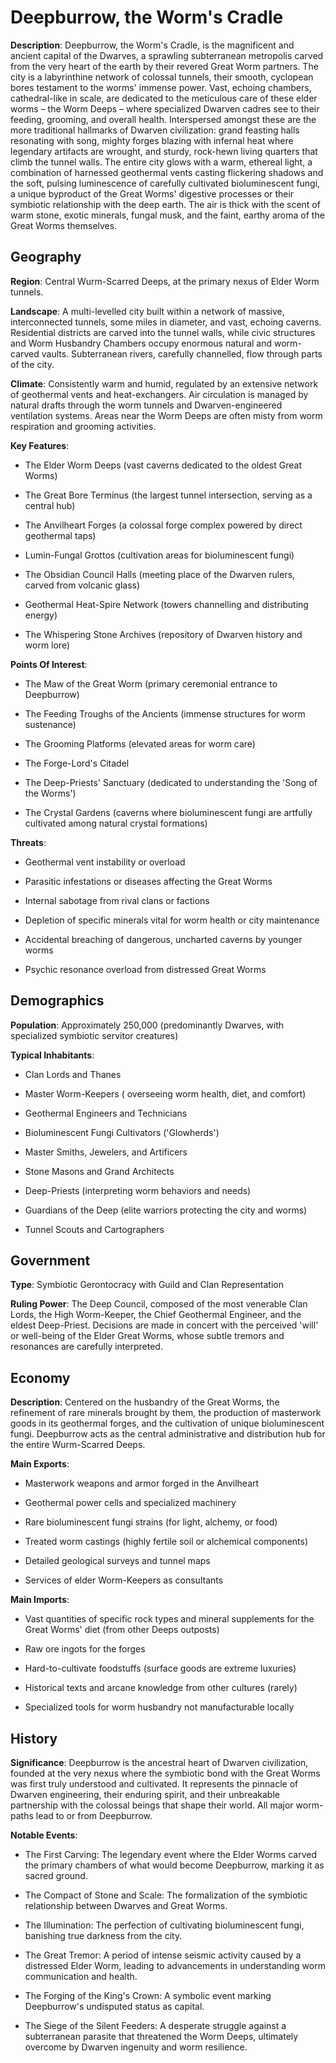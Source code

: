 
# Deepburrow, the Worm's Cradle
**Description**: Deepburrow, the Worm's Cradle, is the magnificent and ancient capital of the Dwarves, a sprawling subterranean metropolis carved from the very heart of the earth by their revered Great Worm partners. The city is a labyrinthine network of colossal tunnels, their smooth, cyclopean bores testament to the worms' immense power. Vast, echoing chambers, cathedral-like in scale, are dedicated to the meticulous care of these elder worms – the Worm Deeps – where specialized Dwarven cadres see to their feeding, grooming, and overall health. Interspersed amongst these are the more traditional hallmarks of Dwarven civilization: grand feasting halls resonating with song, mighty forges blazing with infernal heat where legendary artifacts are wrought, and sturdy, rock-hewn living quarters that climb the tunnel walls. The entire city glows with a warm, ethereal light, a combination of harnessed geothermal vents casting flickering shadows and the soft, pulsing luminescence of carefully cultivated bioluminescent fungi, a unique byproduct of the Great Worms' digestive processes or their symbiotic relationship with the deep earth. The air is thick with the scent of warm stone, exotic minerals, fungal musk, and the faint, earthy aroma of the Great Worms themselves.


## Geography
**Region**: Central Wurm-Scarred Deeps, at the primary nexus of Elder Worm tunnels.

**Landscape**: A multi-levelled city built within a network of massive, interconnected tunnels, some miles in diameter, and vast, echoing caverns. Residential districts are carved into the tunnel walls, while civic structures and Worm Husbandry Chambers occupy enormous natural and worm-carved vaults. Subterranean rivers, carefully channelled, flow through parts of the city.

**Climate**: Consistently warm and humid, regulated by an extensive network of geothermal vents and heat-exchangers. Air circulation is managed by natural drafts through the worm tunnels and Dwarven-engineered ventilation systems. Areas near the Worm Deeps are often misty from worm respiration and grooming activities.

**Key Features**:
- The Elder Worm Deeps (vast caverns dedicated to the oldest Great Worms)

- The Great Bore Terminus (the largest tunnel intersection, serving as a central hub)

- The Anvilheart Forges (a colossal forge complex powered by direct geothermal taps)

- Lumin-Fungal Grottos (cultivation areas for bioluminescent fungi)

- The Obsidian Council Halls (meeting place of the Dwarven rulers, carved from volcanic glass)

- Geothermal Heat-Spire Network (towers channelling and distributing energy)

- The Whispering Stone Archives (repository of Dwarven history and worm lore)

**Points Of Interest**:
- The Maw of the Great Worm (primary ceremonial entrance to Deepburrow)

- The Feeding Troughs of the Ancients (immense structures for worm sustenance)

- The Grooming Platforms (elevated areas for worm care)

- The Forge-Lord's Citadel

- The Deep-Priests' Sanctuary (dedicated to understanding the 'Song of the Worms')

- The Crystal Gardens (caverns where bioluminescent fungi are artfully cultivated among natural crystal formations)

**Threats**:
- Geothermal vent instability or overload

- Parasitic infestations or diseases affecting the Great Worms

- Internal sabotage from rival clans or factions

- Depletion of specific minerals vital for worm health or city maintenance

- Accidental breaching of dangerous, uncharted caverns by younger worms

- Psychic resonance overload from distressed Great Worms


## Demographics
**Population**: Approximately 250,000 (predominantly Dwarves, with specialized symbiotic servitor creatures)

**Typical Inhabitants**:
- Clan Lords and Thanes

- Master Worm-Keepers ( overseeing worm health, diet, and comfort)

- Geothermal Engineers and Technicians

- Bioluminescent Fungi Cultivators ('Glowherds')

- Master Smiths, Jewelers, and Artificers

- Stone Masons and Grand Architects

- Deep-Priests (interpreting worm behaviors and needs)

- Guardians of the Deep (elite warriors protecting the city and worms)

- Tunnel Scouts and Cartographers


## Government
**Type**: Symbiotic Gerontocracy with Guild and Clan Representation

**Ruling Power**: The Deep Council, composed of the most venerable Clan Lords, the High Worm-Keeper, the Chief Geothermal Engineer, and the eldest Deep-Priest. Decisions are made in concert with the perceived 'will' or well-being of the Elder Great Worms, whose subtle tremors and resonances are carefully interpreted.


## Economy
**Description**: Centered on the husbandry of the Great Worms, the refinement of rare minerals brought by them, the production of masterwork goods in its geothermal forges, and the cultivation of unique bioluminescent fungi. Deepburrow acts as the central administrative and distribution hub for the entire Wurm-Scarred Deeps.

**Main Exports**:
- Masterwork weapons and armor forged in the Anvilheart

- Geothermal power cells and specialized machinery

- Rare bioluminescent fungi strains (for light, alchemy, or food)

- Treated worm castings (highly fertile soil or alchemical components)

- Detailed geological surveys and tunnel maps

- Services of elder Worm-Keepers as consultants

**Main Imports**:
- Vast quantities of specific rock types and mineral supplements for the Great Worms' diet (from other Deeps outposts)

- Raw ore ingots for the forges

- Hard-to-cultivate foodstuffs (surface goods are extreme luxuries)

- Historical texts and arcane knowledge from other cultures (rarely)

- Specialized tools for worm husbandry not manufacturable locally


## History
**Significance**: Deepburrow is the ancestral heart of Dwarven civilization, founded at the very nexus where the symbiotic bond with the Great Worms was first truly understood and cultivated. It represents the pinnacle of Dwarven engineering, their enduring spirit, and their unbreakable partnership with the colossal beings that shape their world. All major worm-paths lead to or from Deepburrow.

**Notable Events**:
- The First Carving: The legendary event where the Elder Worms carved the primary chambers of what would become Deepburrow, marking it as sacred ground.

- The Compact of Stone and Scale: The formalization of the symbiotic relationship between Dwarves and Great Worms.

- The Illumination: The perfection of cultivating bioluminescent fungi, banishing true darkness from the city.

- The Great Tremor: A period of intense seismic activity caused by a distressed Elder Worm, leading to advancements in understanding worm communication and health.

- The Forging of the King's Crown: A symbolic event marking Deepburrow's undisputed status as capital.

- The Siege of the Silent Feeders: A desperate struggle against a subterranean parasite that threatened the Worm Deeps, ultimately overcome by Dwarven ingenuity and worm resilience.


